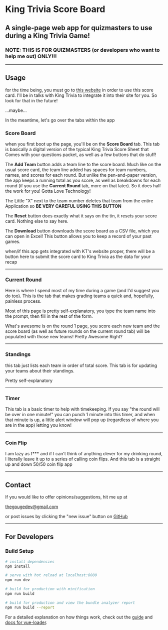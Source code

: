 # King Trivia Score Board

## A single-page web app for quizmasters to use during a King Trivia Game!

### NOTE: THIS IS FOR QUIZMASTERS (or developers who want to help me out) ONLY!!!

---

## Usage

for the time being, you must go to [this website](https://thegouge.github.io/king-trivia-score-card/) in order to use this score card. I'll be in talks with King Trivia to integrate it into their site for you. So look for that in the future!

...maybe...

In the meantime, let's go over the tabs within the app

### Score Board

when you first boot up the page, you'll be on the **Score Board** tab. This tab is basically a digital version of the typical King Trivia Score Sheet that Comes with your questions packet, as well as a few buttons that do stuff!

The **Add Team** button adds a team line to the score board. Much like on the usual score card, the team line added has spaces for team numbers, names, and scores for each round. But unlike the pen-and-paper version, the app keeps a running total as you score, as well as breakdowns for each round (if you use the **Current Round** tab, more on that later). So it does half the work for you! Gotta Love Technology!

The Little "X" next to the team number deletes that team from the entire Application so **BE VERY CAREFUL USING THIS BUTTON**

The **Reset** button does exactly what it says on the tin, it resets your score card. Nothing else to say here.

The **Download** button downloads the score board as a CSV file, which you can open in Excel! This button allows you to keep a record of your past games.

when/if this app gets integrated with KT's website proper, there will be a button here to submit the score card to King Trivia as the data for your recap

---

### Current Round

Here is where I spend most of my time during a game (and I'd suggest you do too). This is the tab that makes grading teams a quick and, hopefully, painless process.

Most of this page is pretty self-explanatory, you type the team name into the prompt, then fill in the rest of the form.

What's awesome is on the round 1 page, you score each new team and the score board (as well as future rounds on the current round tab) will be populated with those new teams! Pretty Awesome Right?

---

### Standings

this tab just lists each team in order of total score. This tab is for updating your teams about their standings.

Pretty self-explanatory

---

### Timer

This tab is a basic timer to help with timekeeping. If you say "the round will be over in one minute!" you can punch 1 minute into this timer, and when that minute is up, a little alert window will pop up (regardless of where you are in the app) letting you know!

---

### Coin Flip

I am lazy as f\*\*\* and if I can't think of anything clever for my drinking round, I literally leave it up to a series of calling coin flips. And this tab is a straight up and down 50/50 coin flip app

---

## Contact

If you would like to offer opinions/suggestions, hit me up at

thegougedev@gmail.com

or post issues by clicking the "new issue" button on [GitHub](https://github.com/thegouge/king-trivia-score-card/issues)

---

## For Developers

### Build Setup

```bash
# install dependencies
npm install

# serve with hot reload at localhost:8080
npm run dev

# build for production with minification
npm run build

# build for production and view the bundle analyzer report
npm run build --report
```

For a detailed explanation on how things work, check out the [guide](http://vuejs-templates.github.io/webpack/) and [docs for vue-loader](http://vuejs.github.io/vue-loader).
